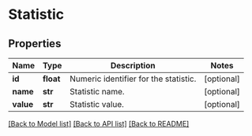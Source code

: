 # Statistic

## Properties
Name | Type | Description | Notes
------------ | ------------- | ------------- | -------------
**id** | **float** | Numeric identifier for the statistic. | [optional] 
**name** | **str** | Statistic name. | [optional] 
**value** | **str** | Statistic value. | [optional] 

[[Back to Model list]](../README.md#documentation-for-models) [[Back to API list]](../README.md#documentation-for-api-endpoints) [[Back to README]](../README.md)


